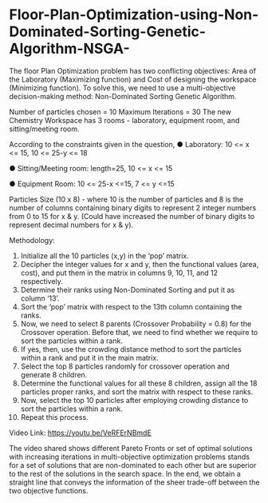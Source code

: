 # Floor-Plan-Optimization-using-Non-Dominated-Sorting-Genetic-Algorithm-NSGA-

The floor Plan Optimization problem has two conflicting objectives: Area of the Laboratory (Maximizing
function) and Cost of designing the workspace (Minimizing function). To solve this, we need to use a
multi-objective decision-making method: Non-Dominated Sorting Genetic Algorithm.

Number of particles chosen = 10
Maximum Iterations = 30
The new Chemistry Workspace has 3 rooms - laboratory, equipment room, and sitting/meeting room.

According to the constraints given in the question,
● Laboratory: 10 <= x <= 15, 10 <= 25-y <= 18

● Sitting/Meeting room: length=25, 10 <= x <= 15

● Equipment Room: 10 <= 25-x <=15, 7 <= y <=15


Particles Size (10 x 8) - where 10 is the number of particles and 8 is the number of columns containing
binary digits to represent 2 integer numbers from 0 to 15 for x & y. (Could have increased the number of
binary digits to represent decimal numbers for x & y).

Methodology:
1. Initialize all the 10 particles (x,y) in the ‘pop’ matrix.
2. Decipher the integer values for x and y, then the functional values (area, cost), and put them in
the matrix in columns 9, 10, 11, and 12 respectively.
3. Determine their ranks using Non-Dominated Sorting and put it as column ‘13’.
4. Sort the ‘pop’ matrix with respect to the 13th column containing the ranks.
5. Now, we need to select 8 parents (Crossover Probability = 0.8) for the Crossover operation.
Before that, we need to find whether we require to sort the particles within a rank.
6. If yes, then, use the crowding distance method to sort the particles within a rank and put it in the
main matrix.
7. Select the top 8 particles randomly for crossover operation and generate 8 children.
8. Determine the functional values for all these 8 children, assign all the 18 particles proper ranks,
and sort the matrix with respect to these ranks.
9. Now, select the top 10 particles after employing crowding distance to sort the particles within a
rank.
10. Repeat this process.

Video Link: https://youtu.be/VeRFErNBmdE

The video shared shows different Pareto Fronts or set of optimal solutions with increasing iterations in
multi-objective optimization problems stands for a set of solutions that are non-dominated to each other
but are superior to the rest of the solutions in the search space.
In the end, we obtain a straight line that conveys the information of the sheer trade-off between the two
objective functions.
